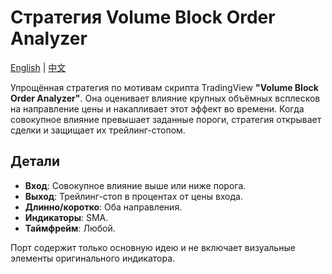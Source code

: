 # Стратегия Volume Block Order Analyzer
[English](README.md) | [中文](README_cn.md)

Упрощённая стратегия по мотивам скрипта TradingView **"Volume Block Order Analyzer"**. Она оценивает влияние крупных объёмных всплесков на направление цены и накапливает этот эффект во времени. Когда совокупное влияние превышает заданные пороги, стратегия открывает сделки и защищает их трейлинг-стопом.

## Детали

- **Вход**: Совокупное влияние выше или ниже порога.
- **Выход**: Трейлинг-стоп в процентах от цены входа.
- **Длинно/коротко**: Оба направления.
- **Индикаторы**: SMA.
- **Таймфрейм**: Любой.

Порт содержит только основную идею и не включает визуальные элементы оригинального индикатора.
